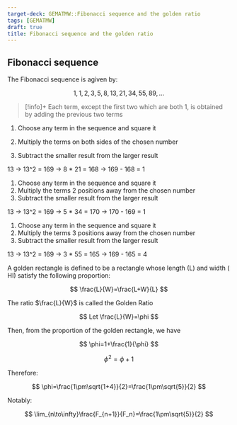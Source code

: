 ```yaml
---
target-deck: GEMATMW::Fibonacci sequence and the golden ratio
tags: [GEMATMW]
draft: true
title: Fibonacci sequence and the golden ratio
---
```


## Fibonacci sequence

The Fibonacci sequence is agiven by:

$$
1, 1, 2, 3, 5, 8, 13, 21, 34, 55, 89, ...
$$

> [!info]+ Each term, except the first two which are both $1$, is obtained by adding the previous two terms

<!--ID: 1704717194411-->

1. Choose any term in the sequence and square it

1. Multiply the terms on both sides of the chosen number
2. Subtract the smaller result from the larger result

13 -> 13^2 = 169 -> 8 * 21 = 168 -> 169 - 168 = 1

1. Choose any term in the sequence and square it
2. Multiply the terms 2 positions away from the chosen number
3. Subtract the smaller result from the larger result

13 -> 13^2 = 169 -> 5 * 34 = 170 -> 170 - 169 = 1

1. Choose any term in the sequence and square it
2. Multiply the terms 3 positions away from the chosen number
3. Subtract the smaller result from the larger result

13 -> 13^2 = 169 -> 3 * 55 = 165 -> 169 - 165 = 4

A golden rectangle is defined to be a rectangle whose length (L) and width ( HI) satisfy the following proportion:

$$
\frac{L}{W}=\frac{L+W}{L}
$$

The ratio $\frac{L}{W}$ is called the Golden Ratio

$$
Let \frac{L}{W}=\phi
$$

Then, from the proportion of the golden rectangle, we have

$$
\phi=1+\frac{1}{\phi}
$$

$$
\phi^2=\phi+1
$$

Therefore:

$$
\phi=\frac{1\pm\sqrt{1+4}}{2}=\frac{1\pm\sqrt{5}}{2}
$$

Notably:

$$
\lim_{n\to\infty}\frac{F_{n+1}}{F_n}=\frac{1\pm\sqrt{5}}{2}
$$

